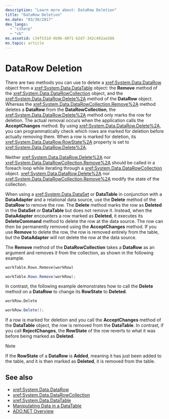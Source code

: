 ```yaml
---
description: "Learn more about: DataRow Deletion"
title: "DataRow Deletion"
ms.date: "03/30/2017"
dev_langs: 
  - "csharp"
  - "vb"
ms.assetid: c34f531d-4b9b-4071-b2d7-342c402aa586
ms.topic: article
---
```

# DataRow Deletion

There are two methods you can use to delete a <xref:System.Data.DataRow> object from a <xref:System.Data.DataTable> object: the **Remove** method of the <xref:System.Data.DataRowCollection> object, and the <xref:System.Data.DataRow.Delete%2A> method of the **DataRow** object. Whereas the <xref:System.Data.DataRowCollection.Remove%2A> method deletes a **DataRow** from the **DataRowCollection**, the <xref:System.Data.DataRow.Delete%2A> method only marks the row for deletion. The actual removal occurs when the application calls the **AcceptChanges** method. By using <xref:System.Data.DataRow.Delete%2A>, you can programmatically check which rows are marked for deletion before actually removing them. When a row is marked for deletion, its <xref:System.Data.DataRow.RowState%2A> property is set to <xref:System.Data.DataRow.Delete%2A>.  
  
 Neither <xref:System.Data.DataRow.Delete%2A> nor <xref:System.Data.DataRowCollection.Remove%2A> should be called in a foreach loop while iterating through a <xref:System.Data.DataRowCollection> object. <xref:System.Data.DataRow.Delete%2A> nor <xref:System.Data.DataRowCollection.Remove%2A> modify the state of the collection.  
  
 When using a <xref:System.Data.DataSet> or **DataTable** in conjunction with a **DataAdapter** and a relational data source, use the **Delete** method of the **DataRow** to remove the row. The **Delete** method marks the row as **Deleted** in the **DataSet** or **DataTable** but does not remove it. Instead, when the **DataAdapter** encounters a row marked as **Deleted**, it executes its **DeleteCommand** method to delete the row at the data source. The row can then be permanently removed using the **AcceptChanges** method. If you use **Remove** to delete the row, the row is removed entirely from the table, but the **DataAdapter** will not delete the row at the data source.  
  
 The **Remove** method of the **DataRowCollection** takes a **DataRow** as an argument and removes it from the collection, as shown in the following example.  
  
```vb  
workTable.Rows.Remove(workRow)  
```  
  
```csharp  
workTable.Rows.Remove(workRow);  
```  
  
 In contrast, the following example demonstrates how to call the **Delete** method on a **DataRow** to change its **RowState** to **Deleted**.  
  
```vb  
workRow.Delete  
```  
  
```csharp  
workRow.Delete();  
```  
  
 If a row is marked for deletion and you call the **AcceptChanges** method of the **DataTable** object, the row is removed from the **DataTable**. In contrast, if you call **RejectChanges**, the **RowState** of the row reverts to what it was before being marked as **Deleted**.  
  
> [!NOTE]
> If the **RowState** of a **DataRow** is **Added**, meaning it has just been added to the table, and it is then marked as **Deleted**, it is removed from the table.  
  
## See also

- <xref:System.Data.DataRow>
- <xref:System.Data.DataRowCollection>
- <xref:System.Data.DataTable>
- [Manipulating Data in a DataTable](manipulating-data-in-a-datatable.md)
- [ADO.NET Overview](../ado-net-overview.md)
